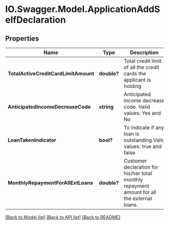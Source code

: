 # IO.Swagger.Model.ApplicationAddSelfDeclaration
## Properties

Name | Type | Description | Notes
------------ | ------------- | ------------- | -------------
**TotalActiveCreditCardLimitAmount** | **double?** | Total credit limit of all the credit cards the applicant is holding | [optional] 
**AnticipatedIncomeDecreaseCode** | **string** | Anticipated income decrease code. Valid values: Yes and No | [optional] 
**LoanTakenIndicator** | **bool?** | To indicate if any loan is outstanding.Valid values: true and false | [optional] 
**MonthlyRepaymentForAllExtLoans** | **double?** | Customer declaration for his/her total monthly repayment amount for all the external loans. | [optional] 

[[Back to Model list]](../README.md#documentation-for-models) [[Back to API list]](../README.md#documentation-for-api-endpoints) [[Back to README]](../README.md)

